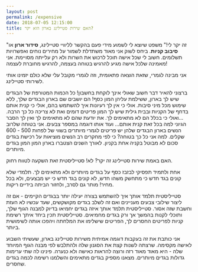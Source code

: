 ```yaml
---
layout: post
permalink: /expensive
date: 2018-07-05 12:15:00
title: האם שירות סטיילינג בארון הוא יקר?
---
```


"זה יקר לי!"
משפט שיוצא לי לשמוע מידי פעם בהקשר לליוויי סטיילינג, **סידור ארון** או **סיבוב קניות**.
ביחס לשוק אני מאוד משתדלת לשמור על מחירים נוחים ואפשרויות תשלומים.
חשוב לי שכל אישה תוכל לרכוש את השרות ולא רק עלייתה מסויימת.
אני מאמינה שלכל אישה מגיע להרגיש בטוחה בעצמה, להרגיש מחוברת לעצמה!

אני מבינה לגמרי, שזאת הוצאה פתאומית, וזה לגמרי מקובל עלי שלא כולם יזמינו אותי לשירותי סטיילינג.

ברצוני להאיר דבר חשוב שאולי אינך לוקחת בחשבון!
כל הכמות המטורפת של הבגדים שיש לך בארון, ששילמת עליהן המון כסף!
הם יושבים שם בארון הבגדים שלך, ללא שימוש מכל מיני סיבות.
אולי כי אין לך רעיונות איך להשתמש בהם, אולי כי קנית אותם בדחף של הקניות ובבית גילית שיש לך המון פריטים דומים ואת לא צריכה כל כך הרבה.
...ואולי כי בכלל הם לא מתאימים לך.
את יודעת שהם לא מתאימים לך ואין לך הסבר הגיוני למה בכל זאת קנית אותם... ועוד אותו דוגמה במספר צבעים.
אני בטוחה שלרוב הנשים בארון הבגדים שלהן יש פריטים לגמרי  מיותרים בשווי של לפחות 500 - 600 שקלים.
למה אני כל כך בטוחה? כי לפי מחקרים רב הנשים מוציאות על רכישת בגדים סכום לא מבוטל בקניה אחת בקניון.
לאורך השנים הצטברו בארון המון המון בגדים מיותרים.

האם באמת שירות סטיילינג זה יקר?
לא! סטייליסטית זאת השקעה לטווח רחוק.

אחת ולתמיד תפסיקי לבזבז כסף על בגדים מיותרים ולא מתאימים לך.
תלמדי שלא קונים בגד חדש כי מתחשק משהו חדש, לא קונים בגד חדש כי יש מבצעים, ולא בכל מחיר! מותר גם לסרב, ולחזור הביתה בידיים ריקות.

סטייליסטית תלמד אותך איך להשתמש בצורה יעילה יותר בבגדים הקיימים - אם זה ליצור שילובי צבעים מעניינים ואם זה לשלב בגדים מקושקשים, שעד עכשיו לא העזת וחשבת שזה אסור.
סטייליסטית תלמד אותך איזה בגדים יחמיאו בדיוק למבנה הגוף שלך, ותוכלי לקנות בהמשך אך ורק בגדים מחמיאים.
סטייליסטית תכין ביחד איתך רשימת קניות לפריטים החסרים לך, הפריטים שישלימו את המלחתה ויהפכו אותה לשימושית ביותר.

אני כותבת את זה בעקבות דוגמה אמיתית משירות סטיילינג בארון, שעשיתי השבוע לאישה מקסימה. שרצתה לשנות קצת את הסגנון שלה ולהתלבש לפי מבנה הגוף המיוחד שלה - היא מאוד מאוד רזה ורוצה להראות כאישה ולא כנערה. פינינו לה שתי ערימות גדולות בגדים מיותרים.
מצאנו מספיק בגדים מתאימים והשלמנו רשימה לכמה בגדים שחסרים.
